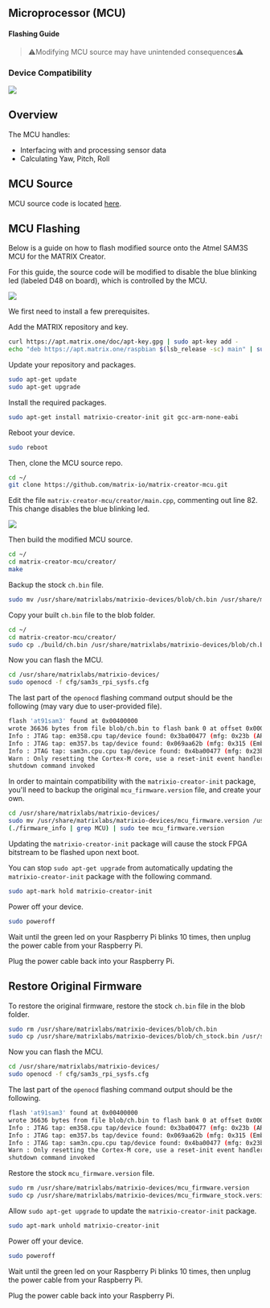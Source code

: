 <h2 style="padding-top:0">Microprocessor (MCU)</h2>
<h4 style="padding-top:0">Flashing Guide</h4>

> ⚠️Modifying MCU source may have unintended consequences⚠️

### Device Compatibility

<img class="creator-compatibility-icon" src="../../img/creator-icon.svg">

## Overview

The MCU handles:

- Interfacing with and processing sensor data
- Calculating Yaw, Pitch, Roll

## MCU Source

MCU source code is located <a href="https://github.com/matrix-io/matrix-creator-mcu" target="_blank">here</a>.

## MCU Flashing

Below is a guide on how to flash modified source onto the Atmel SAM3S MCU for the MATRIX Creator.

For this guide, the source code will be modified to disable the blue blinking led (labeled D48 on board), which is controlled by the MCU.

![](/matrix-creator/img/mcu_d48_led.jpg)

We first need to install a few prerequisites.

Add the MATRIX repository and key.

```bash
curl https://apt.matrix.one/doc/apt-key.gpg | sudo apt-key add -
echo "deb https://apt.matrix.one/raspbian $(lsb_release -sc) main" | sudo tee /etc/apt/sources.list.d/matrixlabs.list
```

Update your repository and packages.

```bash
sudo apt-get update
sudo apt-get upgrade
```

Install the required packages.

```bash
sudo apt-get install matrixio-creator-init git gcc-arm-none-eabi
```

Reboot your device.

```bash
sudo reboot
```

Then, clone the MCU source repo.

```bash
cd ~/
git clone https://github.com/matrix-io/matrix-creator-mcu.git
```

Edit the file `matrix-creator-mcu/creator/main.cpp`, commenting out line 82. This change disables the blue blinking led.

![](/matrix-creator/img/mcu_led_modify.png)

Then build the modified MCU source.

```bash
cd ~/
cd matrix-creator-mcu/creator/
make
```

Backup the stock `ch.bin` file.

```bash
sudo mv /usr/share/matrixlabs/matrixio-devices/blob/ch.bin /usr/share/matrixlabs/matrixio-devices/blob/ch_stock.bin
```

Copy your built `ch.bin` file to the blob folder.
 
```bash
cd ~/
cd matrix-creator-mcu/creator/
sudo cp ./build/ch.bin /usr/share/matrixlabs/matrixio-devices/blob/ch.bin
```

Now you can flash the MCU.

```bash
cd /usr/share/matrixlabs/matrixio-devices/
sudo openocd -f cfg/sam3s_rpi_sysfs.cfg
```

The last part of the `openocd` flashing command output should be the following (may vary due to user-provided file).

```bash
flash 'at91sam3' found at 0x00400000
wrote 36636 bytes from file blob/ch.bin to flash bank 0 at offset 0x00000000 in 4.665386s (7.669 KiB/s)
Info : JTAG tap: em358.cpu tap/device found: 0x3ba00477 (mfg: 0x23b (ARM Ltd.), part: 0xba00, ver: 0x3)
Info : JTAG tap: em357.bs tap/device found: 0x069aa62b (mfg: 0x315 (Ember Corporation), part: 0x69aa, ver: 0x0)Info : JTAG tap: xc6sxl4.fpga.fpga tap/device found: 0x24000093 (mfg: 0x049 (Xilinx), part: 0x4000, ver: 0x2)
Info : JTAG tap: sam3n.cpu.cpu tap/device found: 0x4ba00477 (mfg: 0x23b (ARM Ltd.), part: 0xba00, ver: 0x4)
Warn : Only resetting the Cortex-M core, use a reset-init event handler to reset any peripherals or configure hardware srst support.
shutdown command invoked
```

In order to maintain compatibility with the `matrixio-creator-init` package, you'll need to backup the original `mcu_firmware.version` file, and create your own.

```bash
cd /usr/share/matrixlabs/matrixio-devices/
sudo mv /usr/share/matrixlabs/matrixio-devices/mcu_firmware.version /usr/share/matrixlabs/matrixio-devices/mcu_firmware_stock.version
(./firmware_info | grep MCU) | sudo tee mcu_firmware.version
```

Updating the `matrixio-creator-init` package will cause the stock FPGA bitstream to be flashed upon next boot.

You can stop `sudo apt-get upgrade` from automatically updating the `matrixio-creator-init` package with the following command.

```bash
sudo apt-mark hold matrixio-creator-init
```

Power off your device.

```bash
sudo poweroff
```

Wait until the green led on your Raspberry Pi blinks 10 times, then unplug the power cable from your Raspberry Pi.

Plug the power cable back into your Raspberry Pi.

## Restore Original Firmware

To restore the original firmware, restore the stock `ch.bin` file in the blob folder.

```bash
sudo rm /usr/share/matrixlabs/matrixio-devices/blob/ch.bin
sudo cp /usr/share/matrixlabs/matrixio-devices/blob/ch_stock.bin /usr/share/matrixlabs/matrixio-devices/blob/ch.bin
```

Now you can flash the MCU.

```bash
cd /usr/share/matrixlabs/matrixio-devices/
sudo openocd -f cfg/sam3s_rpi_sysfs.cfg
```

The last part of the `openocd` flashing command output should be the following.

```bash
flash 'at91sam3' found at 0x00400000
wrote 36636 bytes from file blob/ch.bin to flash bank 0 at offset 0x00000000 in 4.665386s (7.669 KiB/s)
Info : JTAG tap: em358.cpu tap/device found: 0x3ba00477 (mfg: 0x23b (ARM Ltd.), part: 0xba00, ver: 0x3)
Info : JTAG tap: em357.bs tap/device found: 0x069aa62b (mfg: 0x315 (Ember Corporation), part: 0x69aa, ver: 0x0)Info : JTAG tap: xc6sxl4.fpga.fpga tap/device found: 0x24000093 (mfg: 0x049 (Xilinx), part: 0x4000, ver: 0x2)
Info : JTAG tap: sam3n.cpu.cpu tap/device found: 0x4ba00477 (mfg: 0x23b (ARM Ltd.), part: 0xba00, ver: 0x4)
Warn : Only resetting the Cortex-M core, use a reset-init event handler to reset any peripherals or configure hardware srst support.
shutdown command invoked
```

Restore the stock `mcu_firmware.version` file.

```bash
sudo rm /usr/share/matrixlabs/matrixio-devices/mcu_firmware.version
sudo cp /usr/share/matrixlabs/matrixio-devices/mcu_firmware_stock.version /usr/share/matrixlabs/matrixio-devices/mcu_firmware.version
```

Allow `sudo apt-get upgrade` to update the `matrixio-creator-init` package.

```bash
sudo apt-mark unhold matrixio-creator-init
```

Power off your device.

```bash
sudo poweroff
```

Wait until the green led on your Raspberry Pi blinks 10 times, then unplug the power cable from your Raspberry Pi.

Plug the power cable back into your Raspberry Pi.